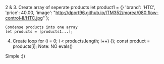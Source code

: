 2 & 3. Create array of seperate products
    let product1 = {}
        'brand': 'HTC', 'price': 40.00, 'image': "http://dport96.github.io/ITM352/morea/080.flow-control-II/HTC.jpg"
    };

    Condense products into one array
    let products = [products1...];

4. Create loop
    for (i = 0; i < products.length; i++) {};
    const product = products[i];
    Note: NO evals()

Simple :))